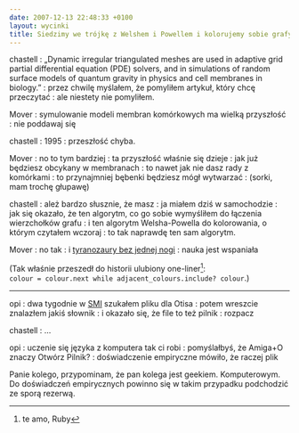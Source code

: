 ```yaml
---
date: 2007-12-13 22:48:33 +0100
layout: wycinki
title: Siedzimy we trójkę z Welshem i Powellem i kolorujemy sobie grafy
---
```


chastell
: „Dynamic irregular triangulated meshes are used in adaptive grid partial differential equation (PDE) solvers, and in simulations of random surface models of quantum gravity in physics and cell membranes in biology.”
: przez chwilę myślałem, że pomyliłem artykuł, który chcę przeczytać
: ale niestety nie pomyliłem.

Mover
: symulowanie modeli membran komórkowych ma wielką przyszłość
: nie poddawaj się

chastell
: 1995
: przeszłość chyba.

Mover
: no to tym bardziej
: ta przyszłość właśnie się dzieje
: jak już będziesz obcykany w membranach
: to nawet jak nie dasz rady z komórkami
: to przynajmniej bębenki będziesz mógł wytwarzać
: (sorki, mam trochę głupawę)

chastell
: ależ bardzo słusznie, że masz
: ja miałem dziś w samochodzie
: jak się okazało, że ten algorytm, co go sobie wymyśliłem do łączenia wierzchołków grafu
: i ten algorytm Welsha-Powella do kolorowania, o którym czytałem wczoraj
: to tak naprawdę ten sam algorytm.

Mover
: no tak
: i [tyranozaury bez jednej nogi](http://xkcd.com/135/ 'chodziło oczywiście o welociraptora')
: nauka jest wspaniała

(Tak właśnie przeszedł do historii ulubiony one-liner[^1]: `colour = colour.next while adjacent_colours.include? colour`.)

---

opi
: dwa tygodnie w [SMI](http://en.wikipedia.org/wiki/The_Secret_of_Monkey_Island 'Guybrush Threepwood used to rock my world') szukałem pliku dla Otisa
: potem wreszcie znalazłem jakiś słownik
: i okazało się, że file to też pilnik
: rozpacz

chastell
: …

opi
: uczenie się języka z komputera tak ci robi
: pomyślałbyś, że Amiga+O znaczy Otwórz Pilnik?
: doświadczenie empiryczne mówiło, że raczej plik

Panie kolego, przypominam, że pan kolega jest geekiem. Komputerowym. Do doświadczeń empirycznych powinno się w takim przypadku podchodzić ze sporą rezerwą.

[^1]: te amo, Ruby
